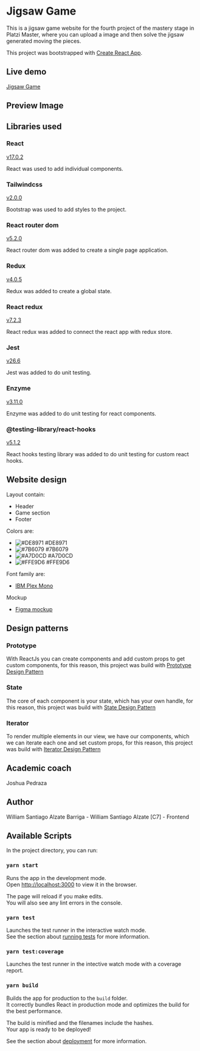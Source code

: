# Jigsaw Game

This is a jigsaw game website for the fourth project of the mastery stage in Platzi Master, where you can upload a image and then solve the jigsaw generated moving the pieces.

This project was bootstrapped with [Create React App](https://github.com/facebook/create-react-app).

## Live demo

[Jigsaw Game](https://jigsaw-game-platzi-master.web.app)

## Preview Image

## Libraries used

### React

[v17.0.2](https://reactjs.org/)

React was used to add individual components.

### Tailwindcss

[v2.0.0](https://tailwindcss.com/)

Bootstrap was used to add styles to the project.

### React router dom

[v5.2.0](https://reacttraining.com/react-router/)

React router dom was added to create a single page application.

### Redux

[v4.0.5](https://redux.js.org/)

Redux was added to create a global state.

### React redux

[v7.2.3](https://react-redux.js.org/)

React redux was added to connect the react app with redux store.

### Jest

[v26.6](https://jestjs.io/)

Jest was added to do unit testing.

### Enzyme

[v3.11.0](https://enzymejs.github.io/enzyme/)

Enzyme was added to do unit testing for react components.

### @testing-library/react-hooks

[v5.1.2](https://react-hooks-testing-library.com/)

React hooks testing library was added to do unit testing for custom react hooks.

## Website design

Layout contain:

- Header
- Game section
- Footer

Colors are:

- ![#DE8971](https://via.placeholder.com/15/DE8971/000000?text=+) #DE8971
- ![#7B6079](https://via.placeholder.com/15/7B6079/000000?text=+) #7B6079
- ![#A7D0CD](https://via.placeholder.com/15/A7D0CD/000000?text=+) #A7D0CD
- ![#FFE9D6](https://via.placeholder.com/15/FFE9D6/000000?text=+) #FFE9D6

Font family are:

- [IBM Plex Mono](https://fonts.google.com/specimen/IBM+Plex+Mono)

Mockup

- [Figma mockup](https://www.figma.com/file/pmI85bNFomvlen2mnz3kq4/JigsawGame)

## Design patterns

### Prototype

With ReactJs you can create components and add custom props to get custom components, for this reason, this project was build with [Prototype Design Pattern](https://www.dofactory.com/javascript/design-patterns/prototype)

### State

The core of each component is your state, which has your own handle, for this reason, this project was build with [State Design Pattern](https://www.dofactory.com/javascript/design-patterns/state)

### Iterator

To render multiple elements in our view, we have our components, which we can iterate each one and set custom props, for this reason, this project was build with [Iterator Design Pattern](https://www.dofactory.com/javascript/design-patterns/iterator)

## Academic coach

Joshua Pedraza

## Author

William Santiago Alzate Barriga - William Santiago Alzate [C7] - Frontend

## Available Scripts

In the project directory, you can run:

### `yarn start`

Runs the app in the development mode.\
Open [http://localhost:3000](http://localhost:3000) to view it in the browser.

The page will reload if you make edits.\
You will also see any lint errors in the console.

### `yarn test`

Launches the test runner in the interactive watch mode.\
See the section about [running tests](https://facebook.github.io/create-react-app/docs/running-tests) for more information.

### `yarn test:coverage`

Launches the test runner in the intective watch mode with a coverage report.

### `yarn build`

Builds the app for production to the `build` folder.\
It correctly bundles React in production mode and optimizes the build for the best performance.

The build is minified and the filenames include the hashes.\
Your app is ready to be deployed!

See the section about [deployment](https://facebook.github.io/create-react-app/docs/deployment) for more information.
